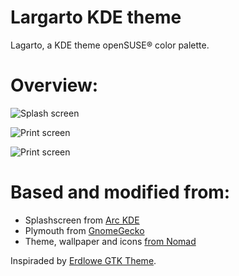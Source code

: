 # Largarto KDE theme
Lagarto, a KDE theme openSUSE® color palette. 

# Overview:
![Splash screen](https://s10.postimg.org/dvqid79sp/splash.png)

![Print screen](https://s10.postimg.org/e9ruchwdl/Screenshot_Lagarto1.png)

![Print screen](https://s10.postimg.org/aq5wmp1dl/Screenshot_Lagarto2.png)

# Based and modified from:
- Splashscreen from [Arc KDE](https://github.com/PapirusDevelopmentTeam/arc-kde)
- Plymouth from [GnomeGecko](https://plus.google.com/u/0/111682190684743279128/posts/6UjfioLwYeh?cfem=1)
- Theme, wallpaper and icons [from Nomad](https://github.com/nomad-desktop/nomad-plasma-look-and-feel)

Inspiraded by [Erdlowe GTK Theme](https://github.com/DarthWound/erdlowe-gtk-theme).
